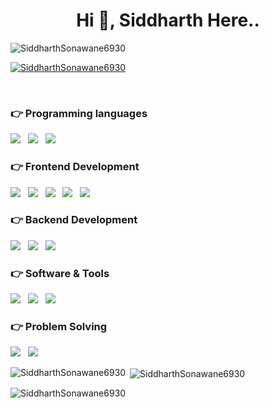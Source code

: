 <!-- - 👋 Hi, I’m Siddharth Sonawane

- 👀 I’m interested in Android App Development, Web-Development, Data Structures and Algorithms...

- 🌱 I’m currently learning the B-tech Degree In Information Technology, and Android App Dev....

- 💞️ I’m looking to collaborate on  various kinds of projects which will enhance my skills and knowledge...

- 📫 How to reach me ... My mail id : sid.block4@gmail.com
 -->
<!---
SiddharthSonawane6930/SiddharthSonawane6930 is a ✨ special ✨ repository because its `README.md` (this file) appears on your GitHub profile.
You can click the Preview link to take a look at your changes.
--->
<h1 align="center">Hi 👋, Siddharth Here..</h1>

<p align="left"> <img src="https://komarev.com/ghpvc/?username=SiddharthSonawane6930&label=Profile%20views&color=0e75b6&style=flat" alt="SiddharthSonawane6930" /> </p>

<p align="left"> <a href="https://github.com/ryo-ma/github-profile-trophy"><img src="https://github-profile-trophy.vercel.app/?username=SiddharthSonawane6930" alt="SiddharthSonawane6930" /></a> </p>&nbsp;

### 👉 Programming languages
<p>
  <img src="https://img.shields.io/badge/Java-20232A?style=for-the-badge&logo=Java&logoColor=61DAFB" />&nbsp;&nbsp;
  <img src="https://img.shields.io/badge/Python-20232A?style=for-the-badge&logo=Python&logoColor=61DAFB" />&nbsp;&nbsp;
  <img src="https://img.shields.io/badge/JavaScript-20232A?style=for-the-badge&logo=JavaScript&logoColor=61DAFB" />&nbsp;&nbsp;

### 👉 Frontend Development
<p>
  <img src="https://img.shields.io/badge/HTML-20232A?style=for-the-badge&logo=HTML5&logoColor=61DAFB" />&nbsp;&nbsp;
  <img src="https://img.shields.io/badge/CSS-20232A?style=for-the-badge&logo=CSS3&logoColor=61DAFB" />&nbsp;&nbsp;
  <img src="https://img.shields.io/badge/JavaScript-20232A?style=for-the-badge&logo=JavaScript&logoColor=61DAFB" />&nbsp;&nbsp;
  <img src="https://img.shields.io/badge/React-20232A?style=for-the-badge&logo=react&logoColor=61DAFB" />&nbsp;&nbsp;
  <img src="https://img.shields.io/badge/Bootstrap-20232A?style=for-the-badge&logo=Bootstrap&logoColor=61DAFB" />&nbsp;&nbsp;
  </p>
  
### 👉 Backend Development
<p>
  <img src="https://img.shields.io/badge/Node.js-20232A?style=for-the-badge&logo=Node.js&logoColor=61DAFB" />&nbsp;&nbsp;
  <img src="https://img.shields.io/badge/Express.js-20232A?style=for-the-badge&logo=express&logoColor=61DAFB" />&nbsp;&nbsp;
  <img src="https://img.shields.io/badge/MongoDB-20232A?style=for-the-badge&logo=MongoDB&logoColor=61DAFB" />&nbsp;&nbsp;
  </p>

### 👉 Software & Tools
<p>
  <img src="https://img.shields.io/badge/Github-20232A?style=for-the-badge&logo=GitHub&logoColor=61DAFB" />&nbsp;&nbsp;
  <img src="https://img.shields.io/badge/Postman-20232A?style=for-the-badge&logo=Postman&logoColor=61DAFB" />&nbsp;&nbsp;
  <img src="https://img.shields.io/badge/Photoshop-20232A?style=for-the-badge&logo=adobe%20photoshop&logoColor=61DAFB" />&nbsp;&nbsp;
  </p>
  
 
### 👉 Problem Solving
<p>
  <img src="https://img.shields.io/badge/HackerRank-20232A?style=for-the-badge&logo=HackerRank&logoColor=61DAFB" />&nbsp;&nbsp;
  <img src="https://img.shields.io/badge/GeekForGeeks-20232A?style=for-the-badge&logo=GeeksforGeeks&logoColor=61DAFB" />&nbsp;&nbsp;
  </p>


<p><img align="left" src="https://github-readme-stats.vercel.app/api/top-langs?username=SiddharthSonawane6930&show_icons=true&locale=en&layout=compact" alt="SiddharthSonawane6930" /></p>

<p>&nbsp;<img align="center" src="https://github-readme-stats.vercel.app/api?username=SiddharthSonawane6930&show_icons=true&locale=en" alt="SiddharthSonawane6930" /></p>

<p><img align="center" src="https://github-readme-streak-stats.herokuapp.com/?user=SiddharthSonawane6930&" alt="SiddharthSonawane6930" /></p>
